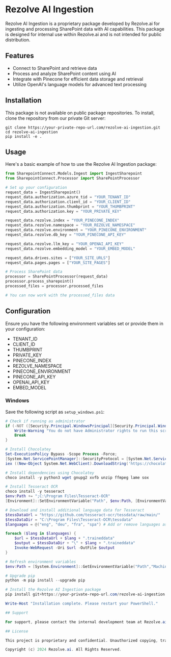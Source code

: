 # Rezolve AI Ingestion

Rezolve AI Ingestion is a proprietary package developed by Rezolve.ai for ingesting and processing SharePoint data with AI capabilities. This package is designed for internal use within Rezolve.ai and is not intended for public distribution.

## Features

- Connect to SharePoint and retrieve data
- Process and analyze SharePoint content using AI
- Integrate with Pinecone for efficient data storage and retrieval
- Utilize OpenAI's language models for advanced text processing

## Installation

This package is not available on public package repositories. To install, clone the repository from our private Git server:

```
git clone https://your-private-repo-url.com/rezolve-ai-ingestion.git
cd rezolve-ai-ingestion
pip install -e .
```

## Usage

Here's a basic example of how to use the Rezolve AI Ingestion package:

```python
from SharepointConnect.Models.Ingest import IngestSharepoint
from SharepointConnect.Processor import SharePointProcessor

# Set up your configuration
request_data = IngestSharepoint()
request_data.authorization.azure_tid = "YOUR_TENANT_ID"
request_data.authorization.client_id = "YOUR_CLIENT_ID"
request_data.authorization.thumbprint = "YOUR_THUMBPRINT"
request_data.authorization.key = "YOUR_PRIVATE_KEY"

request_data.rezolve.index = "YOUR_PINECONE_INDEX"
request_data.rezolve.namespace = "YOUR_REZOLVE_NAMESPACE"
request_data.rezolve.environment = "YOUR_PINECONE_ENVIRONMENT"
request_data.rezolve.db_key = "YOUR_PINECONE_API_KEY"

request_data.rezolve.llm_key = "YOUR_OPENAI_API_KEY"
request_data.rezolve.embedding_model = "YOUR_EMBED_MODEL"

request_data.drives.sites = ["YOUR_SITE_URLS"]
request_data.pages.pages = ["YOUR_SITE_PAGES"]

# Process SharePoint data
processor = SharePointProcessor(request_data)
processor.process_sharepoint()
processed_files = processor.processed_files

# You can now work with the processed_files data
```

## Configuration

Ensure you have the following environment variables set or provide them in your configuration:

- TENANT_ID
- CLIENT_ID
- THUMBPRINT
- PRIVATE_KEY
- PINECONE_INDEX
- REZOLVE_NAMESPACE
- PINECONE_ENVIRONMENT
- PINECONE_API_KEY
- OPENAI_API_KEY
- EMBED_MODEL

### Windows

Save the following script as `setup_windows.ps1`:

```powershell
# Check if running as administrator
if (-NOT ([Security.Principal.WindowsPrincipal][Security.Principal.WindowsIdentity]::GetCurrent()).IsInRole([Security.Principal.WindowsBuiltInRole] "Administrator")) {
    Write-Warning "You do not have Administrator rights to run this script!`nPlease re-run this script as an Administrator!"
    Break
}

# Install Chocolatey
Set-ExecutionPolicy Bypass -Scope Process -Force; 
[System.Net.ServicePointManager]::SecurityProtocol = [System.Net.ServicePointManager]::SecurityProtocol -bor 3072; 
iex ((New-Object System.Net.WebClient).DownloadString('https://chocolatey.org/install.ps1'))

# Install dependencies using Chocolatey
choco install -y python3 wget gnupg2 xvfb unzip ffmpeg lame sox

# Install Tesseract OCR
choco install -y tesseract
$env:Path += ";C:\Program Files\Tesseract-OCR"
[Environment]::SetEnvironmentVariable("Path", $env:Path, [EnvironmentVariableTarget]::Machine)

# Download and install additional language data for Tesseract
$tessDataUrl = "https://github.com/tesseract-ocr/tessdata/raw/main/"
$tessDataDir = "C:\Program Files\Tesseract-OCR\tessdata"
$languages = @("eng", "deu", "fra", "spa") # Add or remove languages as needed

foreach ($lang in $languages) {
    $url = $tessDataUrl + $lang + ".traineddata"
    $output = $tessDataDir + "\" + $lang + ".traineddata"
    Invoke-WebRequest -Uri $url -OutFile $output
}

# Refresh environment variables
$env:Path = [System.Environment]::GetEnvironmentVariable("Path","Machine") + ";" + [System.Environment]::GetEnvironmentVariable("Path","User")

# Upgrade pip
python -m pip install --upgrade pip

# Install the Rezolve AI Ingestion package
pip install git+https://your-private-repo-url.com/rezolve-ai-ingestion.git

Write-Host "Installation complete. Please restart your PowerShell."

## Support

For support, please contact the internal development team at Rezolve.ai.

## License

This project is proprietary and confidential. Unauthorized copying, transferring or reproduction of the contents of this project, via any medium is strictly prohibited.

Copyright (c) 2024 Rezolve.ai. All Rights Reserved.